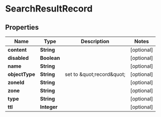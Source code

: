 

# SearchResultRecord

## Properties

Name | Type | Description | Notes
------------ | ------------- | ------------- | -------------
**content** | **String** |  |  [optional]
**disabled** | **Boolean** |  |  [optional]
**name** | **String** |  |  [optional]
**objectType** | **String** | set to \&quot;record\&quot; |  [optional]
**zoneId** | **String** |  |  [optional]
**zone** | **String** |  |  [optional]
**type** | **String** |  |  [optional]
**ttl** | **Integer** |  |  [optional]




